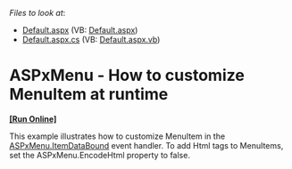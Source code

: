<!-- default file list -->
*Files to look at*:

* [Default.aspx](./CS/WebSite/Default.aspx) (VB: [Default.aspx](./VB/WebSite/Default.aspx))
* [Default.aspx.cs](./CS/WebSite/Default.aspx.cs) (VB: [Default.aspx.vb](./VB/WebSite/Default.aspx.vb))
<!-- default file list end -->
# ASPxMenu - How to customize MenuItem at runtime
<!-- run online -->
**[[Run Online]](https://codecentral.devexpress.com/e3623/)**
<!-- run online end -->


<p>This example illustrates how to customize MenuItem in the <a href="http://documentation.devexpress.com/#AspNet/DevExpressWebASPxMenuASPxMenuBase_ItemDataBoundtopic"><u>ASPxMenu.ItemDataBound</u></a> event handler. To add Html tags to MenuItems, set the ASPxMenu.EncodeHtml property to false.</p>

<br/>


